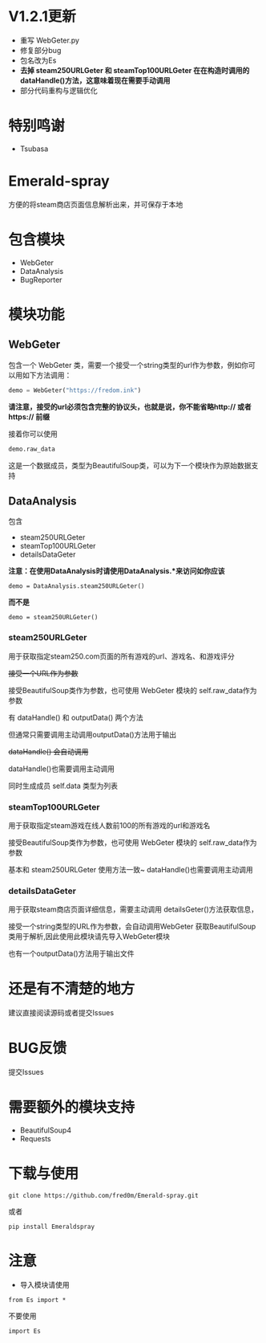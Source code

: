 # V1.2.1更新
* 重写 WebGeter.py
* 修复部分bug
* 包名改为Es
* **去掉 steam250URLGeter 和 steamTop100URLGeter 在在构造时调用的dataHandle()方法，这意味着现在需要手动调用**
* 部分代码重构与逻辑优化

# 特别鸣谢
* Tsubasa

# Emerald-spray
方便的将steam商店页面信息解析出来，并可保存于本地

# 包含模块
* WebGeter
* DataAnalysis
* BugReporter

# 模块功能
## WebGeter
包含一个 WebGeter 类，需要一个接受一个string类型的url作为参数，例如你可以用如下方法调用：
```python
demo = WebGeter("https://fredom.ink")
```

**请注意，接受的url必须包含完整的协议头，也就是说，你不能省略http:// 或者 https:// 前缀**

接着你可以使用
```python
demo.raw_data
```

这是一个数据成员，类型为BeautifulSoup类，可以为下一个模块作为原始数据支持
## DataAnalysis
包含
* steam250URLGeter
* steamTop100URLGeter
* detailsDataGeter

**注意：在使用DataAnalysis时请使用DataAnalysis.\*来访问如你应该**
```
demo = DataAnalysis.steam250URLGeter()
```
**而不是**
```
demo = steam250URLGeter()
```
### steam250URLGeter
用于获取指定steam250.com页面的所有游戏的url、游戏名、和游戏评分

~~接受一个URL作为参数~~

接受BeautifulSoup类作为参数，也可使用 WebGeter 模块的 self.raw_data作为参数

有 dataHandle() 和 outputData() 两个方法

但通常只需要调用主动调用outputData()方法用于输出

~~dataHandle() 会自动调用~~

dataHandle()也需要调用主动调用

同时生成成员 self.data 类型为列表


### steamTop100URLGeter
用于获取指定steam游戏在线人数前100的所有游戏的url和游戏名

接受BeautifulSoup类作为参数，也可使用 WebGeter 模块的 self.raw_data作为参数

基本和 steam250URLGeter 使用方法一致~ 
dataHandle()也需要调用主动调用

### detailsDataGeter
用于获取steam商店页面详细信息，需要主动调用
detailsGeter()方法获取信息，

接受一个string类型的URL作为参数，会自动调用WebGeter 获取BeautifulSoup类用于解析,因此使用此模块请先导入WebGeter模块

也有一个outputData()方法用于输出文件

# 还是有不清楚的地方
建议直接阅读源码或者提交Issues

# BUG反馈
提交Issues
# 需要额外的模块支持
* BeautifulSoup4
* Requests

# 下载与使用
```language
git clone https://github.com/fred0m/Emerald-spray.git
```

或者

```language
pip install Emeraldspray
```

# 注意
* 导入模块请使用
```language
from Es import *
```
不要使用
```language
import Es
```
